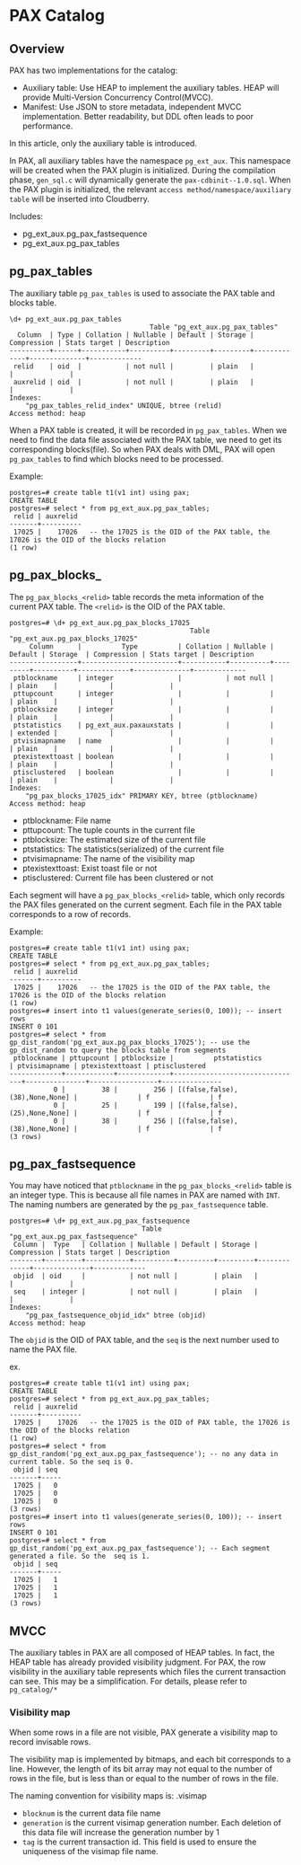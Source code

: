 <!--
  Licensed to the Apache Software Foundation (ASF) under one
  or more contributor license agreements.  See the NOTICE file
  distributed with this work for additional information
  regarding copyright ownership.  The ASF licenses this file
  to you under the Apache License, Version 2.0 (the
  "License"); you may not use this file except in compliance
  with the License.  You may obtain a copy of the License at

   http://www.apache.org/licenses/LICENSE-2.0

  Unless required by applicable law or agreed to in writing,
  software distributed under the License is distributed on an
  "AS IS" BASIS, WITHOUT WARRANTIES OR CONDITIONS OF ANY
  KIND, either express or implied.  See the License for the
  specific language governing permissions and limitations
  under the License.
-->

# PAX Catalog 

## Overview

PAX has two implementations for the catalog:

- Auxiliary table: Use HEAP to implement the auxiliary tables. HEAP will provide Multi-Version Concurrency Control(MVCC).
- Manifest: Use JSON to store metadata, independent MVCC implementation. Better readability, but DDL often leads to poor performance.

In this article, only the auxiliary table is introduced.

In PAX, all auxiliary tables have the namespace `pg_ext_aux`. This namespace will be created when the PAX plugin is initialized. During the compilation phase, `gen_sql.c` will dynamically generate the `pax-cdbinit--1.0.sql`. When the PAX plugin is initialized, the relevant `access method/namespace/auxiliary table` will be inserted into Cloudberry.

Includes:
- pg_ext_aux.pg_pax_fastsequence
- pg_ext_aux.pg_pax_tables

## pg_pax_tables

The auxiliary table `pg_pax_tables` is used to associate the PAX table and blocks table.

```
\d+ pg_ext_aux.pg_pax_tables
                                   Table "pg_ext_aux.pg_pax_tables"
  Column  | Type | Collation | Nullable | Default | Storage | Compression | Stats target | Description
----------+------+-----------+----------+---------+---------+-------------+--------------+-------------
 relid    | oid  |           | not null |         | plain   |             |              |
 auxrelid | oid  |           | not null |         | plain   |             |              |
Indexes:
    "pg_pax_tables_relid_index" UNIQUE, btree (relid)
Access method: heap
```

When a PAX table is created, it will be recorded in `pg_pax_tables`. When we need to find the data file associated with the PAX table, we need to get its corresponding blocks(file). So when PAX deals with DML, PAX will open `pg_pax_tables` to find which blocks need to be processed.

Example:

```
postgres=# create table t1(v1 int) using pax;
CREATE TABLE
postgres=# select * from pg_ext_aux.pg_pax_tables;
 relid | auxrelid
-------+----------
 17025 |    17026   -- the 17025 is the OID of the PAX table, the 17026 is the OID of the blocks relation
(1 row)
```

## pg_pax_blocks_<relid>

The `pg_pax_blocks_<relid>` table records the meta information of the current PAX table. The `<relid>` is the OID of the PAX table.

```
postgres=# \d+ pg_ext_aux.pg_pax_blocks_17025
                                             Table "pg_ext_aux.pg_pax_blocks_17025"
     Column      |          Type          | Collation | Nullable | Default | Storage  | Compression | Stats target | Description
-----------------+------------------------+-----------+----------+---------+----------+-------------+--------------+-------------
 ptblockname     | integer                |           | not null |         | plain    |             |              |
 pttupcount      | integer                |           |          |         | plain    |             |              |
 ptblocksize     | integer                |           |          |         | plain    |             |              |
 ptstatistics    | pg_ext_aux.paxauxstats |           |          |         | extended |             |              |
 ptvisimapname   | name                   |           |          |         | plain    |             |              |
 ptexistexttoast | boolean                |           |          |         | plain    |             |              |
 ptisclustered   | boolean                |           |          |         | plain    |             |              |
Indexes:
    "pg_pax_blocks_17025_idx" PRIMARY KEY, btree (ptblockname)
Access method: heap
```

- ptblockname: File name
- pttupcount: The tuple counts in the current file
- ptblocksize: The estimated size of the current file
- ptstatistics: The statistics(serialized) of the current file
- ptvisimapname: The name of the visibility map
- ptexistexttoast: Exist toast file or not
- ptisclustered: Current file has been clustered or not

Each segment will have a `pg_pax_blocks_<relid>` table, which only records the PAX files generated on the current segment. Each file in the PAX table corresponds to a row of records.

Example:

```
postgres=# create table t1(v1 int) using pax;
CREATE TABLE
postgres=# select * from pg_ext_aux.pg_pax_tables;
 relid | auxrelid
-------+----------
 17025 |    17026   -- the 17025 is the OID of the PAX table, the 17026 is the OID of the blocks relation
(1 row)
postgres=# insert into t1 values(generate_series(0, 100)); -- insert rows
INSERT 0 101
postgres=# select * from gp_dist_random('pg_ext_aux.pg_pax_blocks_17025'); -- use the gp_dist_random to query the blocks table from segments
 ptblockname | pttupcount | ptblocksize |          ptstatistics          | ptvisimapname | ptexistexttoast | ptisclustered
-------------+------------+-------------+--------------------------------+---------------+-----------------+---------------
           0 |         38 |         256 | [(false,false),(38),None,None] |               | f               | f
           0 |         25 |         199 | [(false,false),(25),None,None] |               | f               | f
           0 |         38 |         256 | [(false,false),(38),None,None] |               | f               | f
(3 rows)
```

## pg_pax_fastsequence

You may have noticed that `ptblockname` in the `pg_pax_blocks_<relid>` table is an integer type. This is because all file names in PAX are named with `INT`. The naming numbers are generated by the `pg_pax_fastsequence` table.

```
postgres=# \d+ pg_ext_aux.pg_pax_fastsequence
                                 Table "pg_ext_aux.pg_pax_fastsequence"
 Column |  Type   | Collation | Nullable | Default | Storage | Compression | Stats target | Description
--------+---------+-----------+----------+---------+---------+-------------+--------------+-------------
 objid  | oid     |           | not null |         | plain   |             |              |
 seq    | integer |           | not null |         | plain   |             |              |
Indexes:
    "pg_pax_fastsequence_objid_idx" btree (objid)
Access method: heap
```

The `objid` is the OID of PAX table, and the `seq` is the next number used to name the PAX file.

ex.

```
postgres=# create table t1(v1 int) using pax;
CREATE TABLE
postgres=# select * from pg_ext_aux.pg_pax_tables;
 relid | auxrelid
-------+----------
 17025 |    17026   -- the 17025 is the OID of PAX table, the 17026 is the OID of the blocks relation
(1 row)
postgres=# select * from gp_dist_random('pg_ext_aux.pg_pax_fastsequence'); -- no any data in current table. So the seq is 0.
 objid | seq
-------+-----
 17025 |   0
 17025 |   0
 17025 |   0
(3 rows)
postgres=# insert into t1 values(generate_series(0, 100)); -- insert rows
INSERT 0 101
postgres=# select * from gp_dist_random('pg_ext_aux.pg_pax_fastsequence'); -- Each segment generated a file. So the  seq is 1.
 objid | seq
-------+-----
 17025 |   1
 17025 |   1
 17025 |   1
(3 rows)
```

## MVCC

The auxiliary tables in PAX are all composed of HEAP tables. In fact, the HEAP table has already provided visibility judgment. For PAX, the row visibility in the auxiliary table represents which files the current transaction can see. This may be a simplification. For details, please refer to `pg_catalog/*`

### Visibility map

When some rows in a file are not visible, PAX generate a visibility map to record invisable rows.

The visibility map is implemented by bitmaps, and each bit corresponds to a line. However, the length of its bit array may not equal to the number of rows in the file, but is less than or equal to the number of rows in the file. 

The naming convention for visibility maps is: <blocknum>_<generation>_<tag>.visimap
- `blocknum` is the current data file name
- `generation` is the current visimap generation number. Each deletion of this data file will increase the generation number by 1
- `tag` is the current transaction id. This field is used to ensure the uniqueness of the visimap file name.

